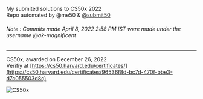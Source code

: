 My submited solutions to CS50x 2022
<br> Repo automated by @me50 & [@submit50](https://github.com/cs50/submit50)
###### Note : Commits made April 8, 2022 2:58 PM IST were made under the username @ak-magnificent
------
CS50x, awarded on December 26, 2022
<br> Verifiy at [https://cs50.harvard.edu/certificates/](https://cs50.harvard.edu/certificates/96536f8d-bc7d-470f-bbe3-d7c055503d8c)


![CS50x](https://user-images.githubusercontent.com/83116240/211557987-95fcff45-f9de-42ec-801e-9cc1f69efb80.png)
